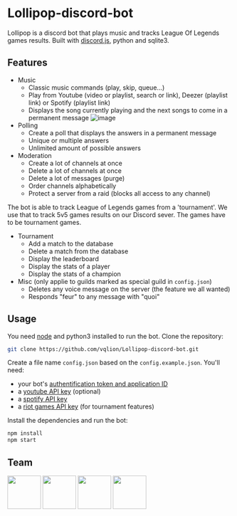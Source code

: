# Lollipop-discord-bot

Lollipop is a discord bot that plays music and tracks League Of Legends games results. Built with [discord.js](https://discord.js.org/), python and sqlite3.

## Features

- Music
  - Classic music commands (play, skip, queue...) 
  - Play from Youtube (video or playlist, search or link), Deezer (playlist link) or Spotify (playlist link) 
  - Displays the song currently playing and the next songs to come in a permanent message
   ![image](https://github.com/vqlion/Lollipop-discord-bot/assets/104720049/62e259fd-2e49-41de-8b29-9aa351ba24f4)
- Polling
  - Create a poll that displays the answers in a permanent message
  - Unique or multiple answers
  - Unlimited amount of possible answers
- Moderation
  - Create a lot of channels at once
  - Delete a lot of channels at once
  - Delete a lot of messages (purge)
  - Order channels alphabetically
  - Protect a server from a raid (blocks all access to any channel)

The bot is able to track League of Legends games from a 'tournament'. We use that to track 5v5 games results on our Discord sever. The games have to be tournament games.

- Tournament
  - Add a match to the database
  - Delete a match from the database
  - Display the leaderboard
  - Display the stats of a player
  - Display the stats of a champion
- Misc (only applie to guilds marked as special guild in ```config.json```)
  - Deletes any voice message on the server (the feature we all wanted)
  - Responds "feur" to any message with "quoi"

## Usage

You need [node](https://nodejs.org) and python3 installed to run the bot.
Clone the repository:
```bash
git clone https://github.com/vqlion/Lollipop-discord-bot.git
```
Create a file name ```config.json``` based on the ```config.example.json```. You'll need:

 - your bot's [authentification token and application ID](https://discord.com/developers/docs/getting-started)
 - a [youtube API key](https://console.cloud.google.com/apis/) (optional)
 - a [spotify API key](https://developer.spotify.com/documentation/web-api)
 - a [riot games API key](https://developer.riotgames.com/) (for tournament features)

Install the dependencies and run the bot:
```bash
npm install
npm start
```

## Team

<a href="https://github.com/vqlion"><img src="https://avatars.githubusercontent.com/u/104720049?v=4" width="75"></a>
<a href="https://github.com/Yayadelaplaya/"><img src="https://avatars.githubusercontent.com/u/81352733?v=4" width="75"></a> 
<a href="https://github.com/LordOfGnou/"><img src="https://avatars.githubusercontent.com/u/83947403?v=4" width="75"></a> 
<a href="https://github.com/fkyro/"><img src="https://avatars.githubusercontent.com/u/94193573?v=4" width="75"></a> 

